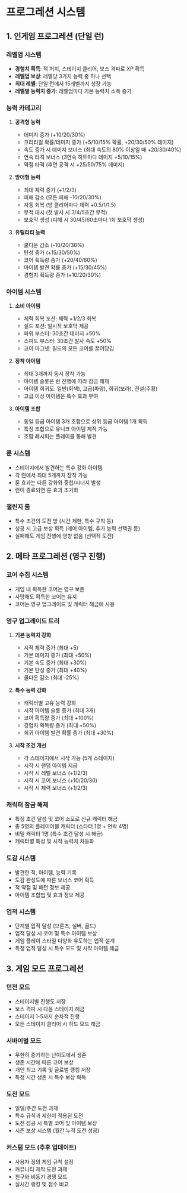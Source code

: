 # 프로그레션 시스템

## 1. 인게임 프로그레션 (단일 런)

### 레벨업 시스템
- **경험치 획득**: 적 처치, 스테이지 클리어, 보스 격파로 XP 획득
- **레벨업 보상**: 레벨당 3가지 능력 중 하나 선택
- **최대 레벨**: 단일 런에서 15레벨까지 성장 가능
- **레벨별 능력치 증가**: 레벨업마다 기본 능력치 소폭 증가

### 능력 카테고리
1. **공격형 능력**
   - 데미지 증가 (+10/20/30%)
   - 크리티컬 확률/데미지 증가 (+5/10/15% 확률, +20/30/50% 데미지)
   - 속도 증가 시 데미지 보너스 (최대 속도의 80% 이상일 때 +20/30/40%)
   - 연속 타격 보너스 (3연속 히트마다 데미지 +5/10/15%)
   - 약점 타격 (후면 공격 시 +25/50/75% 데미지)

2. **방어형 능력**
   - 최대 체력 증가 (+1/2/3)
   - 피해 감소 (모든 피해 -10/20/30%)
   - 자동 회복 (방 클리어마다 체력 +0.5/1/1.5)
   - 무적 대시 (첫 발사 시 3/4/5초간 무적)
   - 보호막 생성 (피해 시 30/45/60초마다 1회 보호막 생성)

3. **유틸리티 능력**
   - 쿨다운 감소 (-10/20/30%)
   - 탄성 증가 (+15/30/50%)
   - 코어 획득량 증가 (+20/40/60%)
   - 아이템 발견 확률 증가 (+15/30/45%)
   - 경험치 획득량 증가 (+10/20/30%)

### 아이템 시스템
1. **소비 아이템**
   - 체력 회복 포션: 체력 +1/2/3 회복
   - 쉴드 포션: 일시적 보호막 제공
   - 파워 부스터: 30초간 데미지 +50%
   - 스피드 부스터: 30초간 발사 속도 +50%
   - 코어 마그넷: 필드의 모든 코어를 끌어당김

2. **장착 아이템**
   - 최대 3개까지 동시 장착 가능
   - 아이템 슬롯은 런 진행에 따라 잠금 해제
   - 아이템 희귀도: 일반(회색), 고급(파랑), 희귀(보라), 전설(주황)
   - 고급 이상 아이템은 특수 효과 부여

3. **아이템 조합**
   - 동일 등급 아이템 3개 조합으로 상위 등급 아이템 1개 획득
   - 특정 조합으로 유니크 아이템 제작 가능
   - 조합 레시피는 플레이를 통해 발견

### 룬 시스템
- 스테이지에서 발견하는 특수 강화 아이템
- 각 런에서 최대 5개까지 장착 가능
- 룬 효과는 다른 강화와 중첩/시너지 발생
- 런이 종료되면 룬 효과 초기화

### 챌린지 룸
- 특수 조건의 도전 방 (시간 제한, 특수 규칙 등)
- 성공 시 고급 보상 획득 (레어 아이템, 추가 능력 선택권 등)
- 실패해도 게임 진행에 영향 없음 (선택적 도전)

## 2. 메타 프로그레션 (영구 진행)

### 코어 수집 시스템
- 게임 내 획득한 코어는 영구 보존
- 사망해도 획득한 코어는 유지
- 코어는 영구 업그레이드 및 캐릭터 해금에 사용

### 영구 업그레이드 트리
1. **기본 능력치 강화**
   - 시작 체력 증가 (최대 +5)
   - 기본 데미지 증가 (최대 +50%)
   - 기본 속도 증가 (최대 +30%)
   - 기본 탄성 증가 (최대 +40%)
   - 쿨다운 감소 (최대 -25%)

2. **특수 능력 강화**
   - 캐릭터별 고유 능력 강화
   - 시작 아이템 슬롯 증가 (최대 3개)
   - 코어 획득량 증가 (최대 +100%)
   - 경험치 획득량 증가 (최대 +50%)
   - 희귀 아이템 발견 확률 증가 (최대 +30%)

3. **시작 조건 개선**
   - 각 스테이지에서 시작 가능 (5개 스테이지)
   - 시작 시 랜덤 아이템 지급
   - 시작 시 레벨 보너스 (+1/2/3)
   - 시작 시 코어 보너스 (+10/20/30)
   - 시작 시 체력 보너스 (+1/2/3)

### 캐릭터 잠금 해제
- 특정 조건 달성 및 코어 소모로 신규 캐릭터 해금
- 총 5명의 플레이어블 캐릭터 (스타터 1명 + 언락 4명)
- 비밀 캐릭터 1명 (특수 조건 달성 시 해금)
- 캐릭터별 특성 및 시작 능력치 차등화

### 도감 시스템
- 발견한 적, 아이템, 능력 기록
- 도감 완성도에 따른 보너스 코어 획득
- 적 약점 및 패턴 정보 제공
- 아이템 조합법 및 효과 정보 제공

### 업적 시스템
- 단계별 업적 달성 (브론즈, 실버, 골드)
- 업적 달성 시 코어 및 특수 아이템 보상
- 게임 플레이 스타일 다양화 유도하는 업적 설계
- 특정 업적 달성 시 특수 모드 및 시작 아이템 해금

## 3. 게임 모드 프로그레션

### 던전 모드
- 스테이지별 진행도 저장
- 보스 격파 시 다음 스테이지 해금
- 스테이지 1-5까지 순차적 진행
- 모든 스테이지 클리어 시 하드 모드 해금

### 서바이벌 모드
- 무한히 증가하는 난이도에서 생존
- 생존 시간에 따른 코어 보상
- 개인 최고 기록 및 글로벌 랭킹 저장
- 특정 시간 생존 시 특수 보상 획득

### 도전 모드
- 일일/주간 도전 과제
- 특수 규칙과 제한이 적용된 도전
- 도전 성공 시 특별 코어 및 아이템 보상
- 시즌 보상 시스템 (월간 누적 도전 성공)

### 커스텀 모드 (추후 업데이트)
- 사용자 정의 게임 규칙 설정
- 커뮤니티 제작 도전 과제
- 친구와 비동기 경쟁 모드
- 실시간 랭킹 및 점수 비교